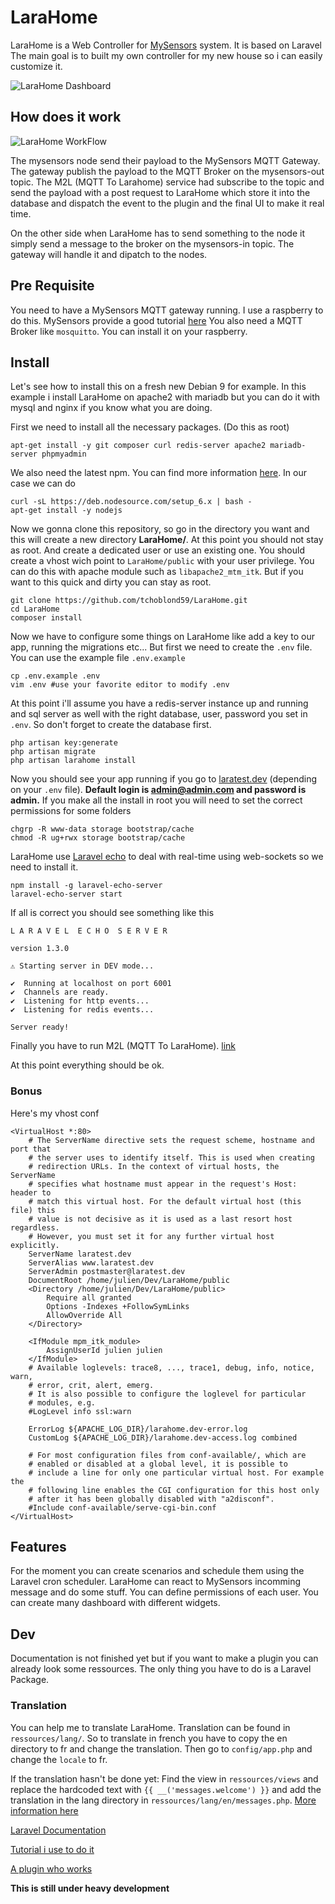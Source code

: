  # LaraHome

LaraHome is a Web Controller for [MySensors](https://www.mysensors.org/) system. It is based on Laravel
The main goal is to built my own controller for my new house so i can easily customize it.

![LaraHome Dashboard](https://github.com/tchoblond59/LaraHome/raw/master/screenshots/dashboard_screen.png)

## How does it work

![LaraHome WorkFlow](https://github.com/tchoblond59/LaraHome/raw/master/screenshots/WorkFlow.png)

The mysensors node send their payload to the MySensors MQTT Gateway. The gateway publish the payload to the MQTT Broker
on the mysensors-out topic. The M2L (MQTT To Larahome) service had subscribe to the topic and send the payload with a post request
to LaraHome which store it into the database and dispatch the event to the plugin and the final UI to make it real time.

On the other side when LaraHome has to send something to the node it simply send a message to the broker on the mysensors-in topic.
The gateway will handle it and dipatch to the nodes.

## Pre Requisite

You need to have a MySensors MQTT gateway running. I use a raspberry to do this. MySensors provide a good tutorial [here](https://www.mysensors.org/build/raspberry)
You also need a MQTT Broker like ``mosquitto``. You can install it on your raspberry. 

## Install

Let's see how to install this on a fresh new Debian 9 for example. In this example i install LaraHome on apache2 with mariadb but you can do it with mysql and nginx if you know what you are doing.

First we need to install all the necessary packages. (Do this as root)

```
apt-get install -y git composer curl redis-server apache2 mariadb-server phpmyadmin
```
 We also need the latest npm. You can find more information [here](https://nodejs.org/en/download/package-manager/). In our case we can do
```
curl -sL https://deb.nodesource.com/setup_6.x | bash -
apt-get install -y nodejs
```

Now we gonna clone this repository, so go in the directory you want and this will create a new directory **LaraHome/**. At this point you should not stay as root. And create a dedicated user or use an existing one.
You should create a vhost wich point to ``LaraHome/public`` with your user privilege. You can do this with apache module such as ``libapache2_mtm_itk``. But if you want to this quick and dirty you can stay as root.

```
git clone https://github.com/tchoblond59/LaraHome.git
cd LaraHome
composer install
```

Now we have to configure some things on LaraHome like add a key to our app, running the migrations etc...
But first we need to create the ``.env`` file. You can use the example file ``.env.example``

```
cp .env.example .env
vim .env #use your favorite editor to modify .env
```

At this point i'll assume you have a redis-server instance up and running and sql server as well with the right database, user, password you set in ``.env``. So don't forget to create the database first.

```
php artisan key:generate
php artisan migrate
php artisan larahome install
```

Now you should see your app running if you go to [laratest.dev](http://laratest.dev) (depending on your ``.env`` file). **Default login is admin@admin.com and password is admin.**
If you make all the install in root you will need to set the correct permissions for some folders
```
chgrp -R www-data storage bootstrap/cache
chmod -R ug+rwx storage bootstrap/cache
```

LaraHome use [Laravel echo](https://laravel.com/docs/5.4/broadcasting#installing-laravel-echo) to deal with real-time using web-sockets so we need to install it.

```
npm install -g laravel-echo-server
laravel-echo-server start
```
If all is correct you should see something like this
```
L A R A V E L  E C H O  S E R V E R

version 1.3.0

⚠ Starting server in DEV mode...

✔  Running at localhost on port 6001
✔  Channels are ready.
✔  Listening for http events...
✔  Listening for redis events...

Server ready!
```

Finally you have to run M2L (MQTT To LaraHome). [link](https://github.com/tchoblond59/M2L)

At this point everything should be ok.

### Bonus
Here's my vhost conf
```
<VirtualHost *:80>
	# The ServerName directive sets the request scheme, hostname and port that
	# the server uses to identify itself. This is used when creating
	# redirection URLs. In the context of virtual hosts, the ServerName
	# specifies what hostname must appear in the request's Host: header to
	# match this virtual host. For the default virtual host (this file) this
	# value is not decisive as it is used as a last resort host regardless.
	# However, you must set it for any further virtual host explicitly.
	ServerName laratest.dev
	ServerAlias www.laratest.dev
	ServerAdmin postmaster@laratest.dev
	DocumentRoot /home/julien/Dev/LaraHome/public
	<Directory /home/julien/Dev/LaraHome/public>
		Require all granted
		Options -Indexes +FollowSymLinks
		AllowOverride All
	</Directory>
	
	<IfModule mpm_itk_module>
		AssignUserId julien julien
	</IfModule>
	# Available loglevels: trace8, ..., trace1, debug, info, notice, warn,
	# error, crit, alert, emerg.
	# It is also possible to configure the loglevel for particular
	# modules, e.g.
	#LogLevel info ssl:warn

	ErrorLog ${APACHE_LOG_DIR}/larahome.dev-error.log
	CustomLog ${APACHE_LOG_DIR}/larahome.dev-access.log combined

	# For most configuration files from conf-available/, which are
	# enabled or disabled at a global level, it is possible to
	# include a line for only one particular virtual host. For example the
	# following line enables the CGI configuration for this host only
	# after it has been globally disabled with "a2disconf".
	#Include conf-available/serve-cgi-bin.conf
</VirtualHost>

```

## Features

For the moment you can create scenarios and schedule them using the Laravel cron scheduler.
LaraHome can react to MySensors incomming message and do some stuff.
You can define permissions of each user.
You can create many dashboard with different widgets.

## Dev

Documentation is not finished yet but if you want to make a plugin you can already look some ressources.
The only thing you have to do is a Laravel Package.

### Translation

You can help me to translate LaraHome. Translation can be found in `ressources/lang/`.
So to translate in french you have to copy the en directory to fr and change the translation.
Then go to `config/app.php` and change the `locale` to fr. 

If the translation hasn't be done yet: Find the view in `ressources/views` and replace the hardcoded text with `{{ __('messages.welcome') }}`
and add the translation in the lang directory in `ressources/lang/en/messages.php`.
[More information here](https://laravel.com/docs/5.4/localization)


[Laravel Documentation](https://laravel.com/docs/5.4/packages)

[Tutorial i use to do it](http://laraveldaily.com/how-to-create-a-laravel-5-package-in-10-easy-steps/)

[A plugin who works](https://github.com/tchoblond59/SSRelay)






**This is still under heavy development**
